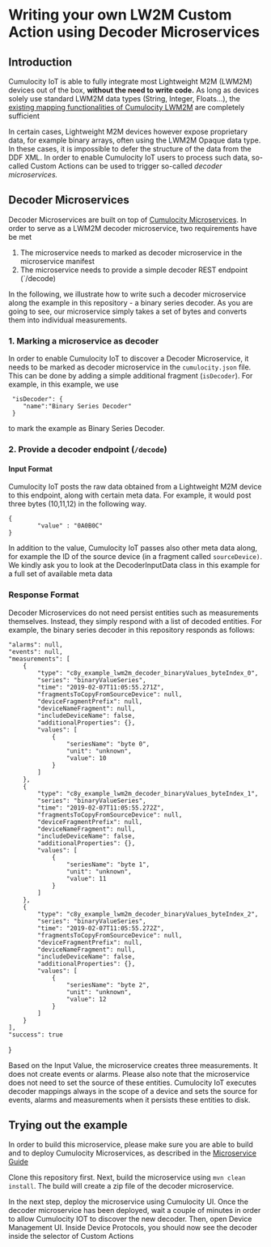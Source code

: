 ﻿# Writing your own LW2M Custom Action using Decoder Microservices
## Introduction
Cumulocity IoT is able to  fully integrate most Lightweight M2M (LWM2M) devices out of the box, **without the need to write code.** As long as devices solely use standard LWM2M data types (String, Integer, Floats...), the [existing mapping functionalities of Cumulocity LWM2M](https://www.cumulocity.com/guides/users-guide/optional-services#lwm2m) are completely sufficient

In certain cases, Lightweight M2M devices however expose proprietary data, for example binary arrays, often using the LWM2M Opaque data type. In these cases, it is impossible to defer the structure of the data from the DDF XML.  In order to enable Cumulocity IoT users to process such data,  so-called Custom Actions can be used to trigger so-called *decoder microservices.* 

## Decoder Microservices
Decoder Microservices are built on top of [Cumulocity Microservices](http://www.cumulocity.com/guides/microservice-sdk/java). 
In order to serve as a LWM2M decoder microservice, two requirements have be met

 1. The microservice needs to marked as decoder microservice in the microservice manifest 
 2. The microservice needs to provide a simple decoder REST endpoint (`/decode)

In the following, we illustrate how to write such a decoder microservice along the example in this repository - a binary series decoder. As you are going to see, our microservice simply takes a set of bytes and converts them into individual measurements.

### 1. Marking a microservice as decoder

In order to enable Cumulocity IoT to discover a Decoder Microservice, it needs to be marked as decoder microservice in the `cumulocity.json` file. This can be done by adding a simple additional fragment (`isDecoder`). For example, in this example, we use 


     "isDecoder": {  
        "name":"Binary Series Decoder"  
     }  
to mark the example as Binary Series Decoder.

### 2. Provide a decoder endpoint (`/decode`)

#### Input Format
Cumulocity IoT posts the raw data obtained from a Lightweight M2M device to this endpoint, along with certain meta data. For example, it would post three bytes (10,11,12) in the following way. 

   

    { 
           	"value" : "0A0B0C"
    }

In addition to the value, Cumulocity IoT passes also other meta data along, for example the ID of the source device (in a fragment called `sourceDevice)`. We kindly ask you to look at the DecoderInputData class in  this example for a full set of available meta data

### Response Format

Decoder Microservices do not need persist entities such as measurements themselves. Instead, they simply respond with a list of decoded entities. For example, the binary series decoder in this repository responds as follows:

    
    "alarms": null,
    "events": null,
    "measurements": [
        {
            "type": "c8y_example_lwm2m_decoder_binaryValues_byteIndex_0",
            "series": "binaryValueSeries",
            "time": "2019-02-07T11:05:55.271Z",
            "fragmentsToCopyFromSourceDevice": null,
            "deviceFragmentPrefix": null,
            "deviceNameFragment": null,
            "includeDeviceName": false,
            "additionalProperties": {},
            "values": [
                {
                    "seriesName": "byte 0",
                    "unit": "unknown",
                    "value": 10
                }
            ]
        },
        {
            "type": "c8y_example_lwm2m_decoder_binaryValues_byteIndex_1",
            "series": "binaryValueSeries",
            "time": "2019-02-07T11:05:55.272Z",
            "fragmentsToCopyFromSourceDevice": null,
            "deviceFragmentPrefix": null,
            "deviceNameFragment": null,
            "includeDeviceName": false,
            "additionalProperties": {},
            "values": [
                {
                    "seriesName": "byte 1",
                    "unit": "unknown",
                    "value": 11
                }
            ]
        },
        {
            "type": "c8y_example_lwm2m_decoder_binaryValues_byteIndex_2",
            "series": "binaryValueSeries",
            "time": "2019-02-07T11:05:55.272Z",
            "fragmentsToCopyFromSourceDevice": null,
            "deviceFragmentPrefix": null,
            "deviceNameFragment": null,
            "includeDeviceName": false,
            "additionalProperties": {},
            "values": [
                {
                    "seriesName": "byte 2",
                    "unit": "unknown",
                    "value": 12
                }
            ]
        }
    ],
    "success": true
}

Based on the Input Value, the microservice creates three measurements. It does not create events or alarms. Please also note that the microservice does not need to set the source of these entities. Cumulocity IoT executes decoder mappings always in the scope of a device and sets the source for events, alarms and measurements when it persists these entities to disk.

## Trying out the example

In order to build this microservice, please make sure you are able to build and to deploy Cumulocity Microservices, as described in the [Microservice Guide](http://www.cumulocity.com/guides/microservice-sdk/java/)

Clone this repository first. Next, build the microservice using `mvn clean install`. The build will create a zip file of the decoder microservice.

In the next step, deploy the microservice using Cumulocity UI. Once the decoder microservice has been deployed, wait a couple of minutes in order to allow Cumulocity IOT to discover the new decoder. Then, open Device Management UI. Inside Device Protocols, you should now see the decoder inside the selector of Custom Actions

